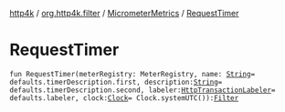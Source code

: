[http4k](../../index.md) / [org.http4k.filter](../index.md) / [MicrometerMetrics](index.md) / [RequestTimer](./-request-timer.md)

# RequestTimer

`fun RequestTimer(meterRegistry: MeterRegistry, name: `[`String`](https://kotlinlang.org/api/latest/jvm/stdlib/kotlin/-string/index.html)` = defaults.timerDescription.first, description: `[`String`](https://kotlinlang.org/api/latest/jvm/stdlib/kotlin/-string/index.html)` = defaults.timerDescription.second, labeler: `[`HttpTransactionLabeler`](../-http-transaction-labeler.md)` = defaults.labeler, clock: `[`Clock`](https://docs.oracle.com/javase/9/docs/api/java/time/Clock.html)` = Clock.systemUTC()): `[`Filter`](../../org.http4k.core/-filter.md)